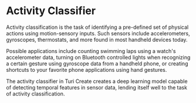# Activity Classifier


Activity classification is the task of identifying a pre-defined set of physical actions using motion-sensory inputs. Such sensors include accelerometers, gyroscopes, thermostats, and more found in most handheld devices today.

Possible applications include counting swimming laps using a watch's accelerometer data, turning on Bluetooth controlled lights when recognizing a certain gesture using gyroscope data from a handheld phone, or creating shortcuts to your favorite phone applications using hand gestures.

The activity classifier in Turi Create creates a deep learning model capable of detecting  temporal features in sensor data, lending itself well to the task of activity classification.
